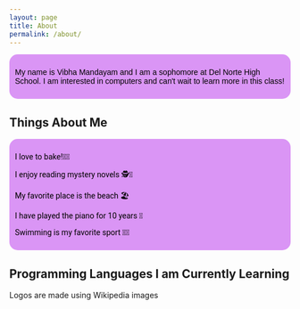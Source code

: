 ```yaml
---
layout: page
title: About
permalink: /about/
---
```

<div style="background-color:#da95f5; border-radius: 15px; padding: 10px; margin: 10px 0; color: black; font-family: 'Arial', sans-serif;">
<p style="color: black;"> My name is Vibha Mandayam and I am a sophomore at Del Norte High School. I am interested in computers and can't wait to learn more in this class! </p>
</div>

<!-- <div style="text-align: center; margin-top: 20px;">
    <img src="https://docs.google.com/drawings/d/e/2PACX-1vQVRanGxsjYlU_dlZvHuuu_76MLIOqTAGBSSeT4AHFB60ZGs80awgc43acBLcFOZuKv8WLTIsFIq1b-/pub?w=960&amp;h=720" alt="Alt Text" style="border-radius: 10px; max-width: 100%;">
</div> -->
## Things About Me
<div style="background-color: #da95f5; border-radius: 15px; padding: 10px; margin: 10px 0; color: black; font-family: 'Roboto', sans-serif;">
  <p style="color: black;">I love to bake!🧑‍🍳</p>
  <p style="color: black;">I enjoy reading mystery novels 🕵️📖</p>
  <p style="color: black;">My favorite place is the beach 🏖️</p>
  <p style="color: black;">I have played the piano for 10 years 🎹</p>
  <p style="color: black;">Swimming is my favorite sport 🏊‍♀️</p>
</div>

## Programming Languages I am Currently Learning 

<comment>
Logos are made using Wikipedia images
</comment>

<style>
    .grid-container {
        display: grid;
        grid-template-columns: repeat(auto-fill, minmax(150px, 1fr)); /* Dynamic columns */
        gap: 10px;
    }
    .grid-item {
        text-align: center;
    }
    .grid-item img {
        width: 100%;
        height: 100px; /* Fixed height for uniformity */
        object-fit: contain; /* Ensure the image fits within the fixed height */
    }
    .grid-item p {
        margin: 5px 0; /* Add some margin for spacing */
    }

    .image-gallery {
        display: flex;
        flex-wrap: nowrap;
        overflow-x: auto;
        gap: 10px;
    }

    .image-gallery img {
        max-height: 150px;
        object-fit: cover;
        border-radius: 5px;
    }
</style>

<!-- This grid_container class is used by CSS styling and the id is used by JavaScript connection -->
<div class="grid-container" id="grid_container">
    <!-- content will be added here by JavaScript -->
</div>

<script>
    // 1. Make a connection to the HTML container defined in the HTML div
    var container = document.getElementById("grid_container"); // This container connects to the HTML div

    // 2. Define a JavaScript object for our http source and our data rows for coding languages
    var http_source = "https://upload.wikimedia.org/wikipedia/commons/";
    var coding_languages = [
        {"logo": "c/c3/Python-logo-notext.svg", "description": "Python"},
        {"logo": "9/99/Unofficial_JavaScript_logo_2.svg", "description": "JavaScript"},
        {"logo": "6/61/HTML5_logo_and_wordmark.svg", "description": "HTML"},
        {"logo": "d/d5/CSS3_logo_and_wordmark.svg", "description": "CSS"},
    ];

    // 3b. Build grid items inside of our container for each row of data
    for (const language of coding_languages) {
        // Create a "div" with "class grid-item" for each row
        var gridItem = document.createElement("div");
        gridItem.className = "grid-item";  // This class name connects the gridItem to the CSS style elements
        // Add "img" HTML tag for the logo
        var img = document.createElement("img");
        img.src = http_source + language.logo; // concatenate the source and logo
        img.alt = language.description + " Logo"; // add alt text for accessibility

        // Add "p" HTML tag for the description
        var description = document.createElement("p");
        description.textContent = language.description; // extract the description

        // Append img and p HTML tags to the grid item DIV
        gridItem.appendChild(img);
        gridItem.appendChild(description);

        // Append the grid item DIV to the container DIV
        container.appendChild(gridItem);
    }
</script>
